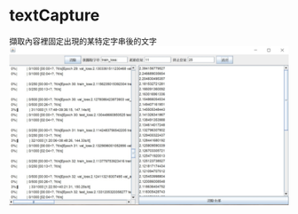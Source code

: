 # textCapture
擷取內容裡固定出現的某特定字串後的文字
![image](https://github.com/albeesu/NUTN/blob/main/textCapture/example.jpg)
